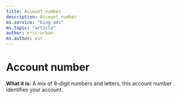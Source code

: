 ```yaml
---
title: Account number
description: Account number
ms.service: "bing-ads"
ms.topic: "article"
author: eric-urban
ms.author: eur
---
```


# Account number

**What it is:**  A mix of 8-digit numbers and letters, this account number identifies your account.


